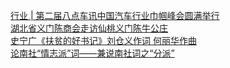   
[行业 | 第二届八点车讯中国汽车行业巾帼峰会圆满举行](http://www.dianyue.me/archives/133/1g37c8xzmiekd90o/)  
[湖北省义门陈商会走访仙桃义门陈牛公庄](http://www.dianyue.me/archives/576/x23f7w0dfj91nvla/)  
[史宁广《扶贫的好书记》刘仓义作词 何丽华作曲](http://www.dianyue.me/archives/679/snpr0ewmkm9dicfl/)  
[论南社“情志派”词——兼说南社词之“分派”](http://www.dianyue.me/archives/104/pllgvfycmjmqsq8b/)